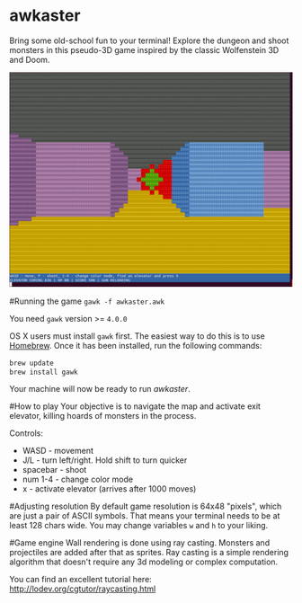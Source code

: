 # awkaster
Bring some old-school fun to your terminal! Explore the dungeon and shoot monsters in this pseudo-3D game inspired by the classic Wolfenstein 3D and Doom.

![Screenshot](screenshot.png)

#Running the game
`gawk -f awkaster.awk`

You need `gawk` version >= `4.0.0`


OS X users must install `gawk` first. The easiest way to do this is to use [Homebrew](http://brew.sh/). Once it has been installed, run the following commands:
```
brew update
brew install gawk
```
Your machine will now be ready to run *awkaster*.

#How to play
Your objective is to navigate the map and activate exit elevator, killing hoards of monsters in the process.

Controls:
* WASD - movement
* J/L - turn left/right. Hold shift to turn quicker
* spacebar - shoot
* num 1-4 - change color mode
* x - activate elevator (arrives after 1000 moves)

#Adjusting resolution
By default game resolution is 64x48 "pixels", which are just a pair of ASCII symbols. That means your terminal needs to be at least 128 chars wide. You may change variables `w` and `h` to your liking.

#Game engine
Wall rendering is done using ray casting. Monsters and projectiles are added after that as sprites.
Ray casting is a simple rendering algorithm that doesn't require any 3d modeling or complex computation.

You can find an excellent tutorial here:
http://lodev.org/cgtutor/raycasting.html

